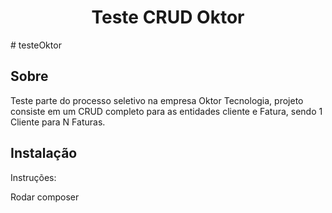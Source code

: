 <h1 align="center">Teste CRUD Oktor</h1>
# testeOktor

## Sobre
Teste parte do processo seletivo na empresa Oktor Tecnologia, projeto consiste em um CRUD completo para as entidades
cliente e Fatura, sendo 1 Cliente para N Faturas. 

## Instalação
Instruções: 

Rodar composer
